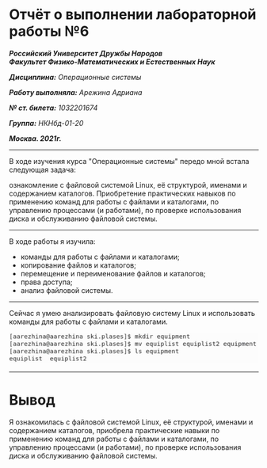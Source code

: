 # Отчёт о выполнении лабораторной работы №6

***Российский Университет Дружбы Народов***  
***Факультет Физико-Математических и Естественных Наук***

***Дисциплина:*** *Операционные системы*

***Работу выполняла:*** *Арежина Адриана*

***№ ст. билета:*** *1032201674*

***Группа:*** *НКНбд-01-20*

***Москва. 2021г.***


---

В ходе изучения курса "Операционные системы" передо мной встала следующая задача:

ознакомление с файловой системой Linux, её структурой, именами и содержанием каталогов. Приобретение практических навыков по применению команд для работы с файлами и каталогами, по управлению процессами (и работами), по проверке использования диска и обслуживанию файловой системы.

---

В ходе работы я изучила:
- команды для работы с файлами и каталогами;
- копирование файлов и каталогов;
- перемещение и переименование файлов и каталогов;
- права доступа;
- анализ файловой системы.

---

Сейчас я умею анализировать файловую систему Linux и использовать команды для работы с файлами и каталогами.

![работа](https://github.com/Adriana-Arezhina/Lab/blob/main/Lab06/pict/6.JPG)

---

# Вывод

Я ознакомилась с файловой системой Linux, её структурой, именами и содержанием каталогов, приобрела практические навыки по применению команд для работы с файлами и каталогами, по управлению процессами (и работами), по проверке использования диска и обслуживанию файловой системы.
